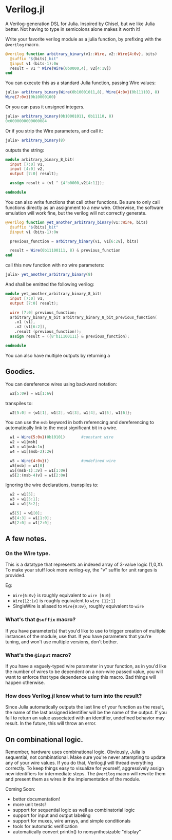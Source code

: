 # Verilog.jl

A Verilog-generation DSL for Julia.  Inspired by Chisel, but we like Julia
better.  Not having to type in semicolons alone makes it worth it!

Write your favorite verilog module as a julia function, by prefixing with
the `@verilog` macro.

```julia
@verilog function arbitrary_binary(v1::Wire, v2::Wire{4:0v}, bits)
  @suffix "$(bits)_bit"
  @input v1 (bits-1):0v
  result = v1 ^ Wire(Wire(0b0000,4), v2[4:1v])
end
```

You can execute this as a standard Julia function, passing Wire values:

```julia
julia> arbitrary_binary(Wire(0b10001011,8), Wire{4:0v}(0b11110), 8)
Wire{7:0v}(0b10000100)
```

Or you can pass it unsigned integers.
```julia
julia> arbitrary_binary(0b10001011, 0b11110, 8)
0x0000000000000084
```

Or if you strip the Wire parameters, and call it:

```julia
julia> arbitrary_binary(8)
```

outputs the string:

```verilog
module arbitrary_binary_8_bit(
  input [7:0] v1,
  input [4:0] v2,
  output [7:0] result);

  assign result = (v1 ^ {4'b0000,v2[4:1]});

endmodule
```

You can also write functions that call other functions.  Be sure to only call
functions directly as an assignment to a new wire.  Otherwise, the software emulation
will work fine, but the verilog will not correctly generate.

```julia
@verilog function yet_another_arbitrary_binary(v1::Wire, bits)
  @suffix "$(bits)_bit"
  @input v1 (bits-1):0v

  previous_function = arbitrary_binary(v1, v1[6:2v], bits)

  result = Wire(0b11100111, 8) & previous_function
end
```

call this new function with no wire parameters:

```julia
julia> yet_another_arbitrary_binary(8)
```

And shall be emitted the following verilog:

```verilog
module yet_another_arbitrary_binary_8_bit(
  input [7:0] v1,
  output [7:0] result);

  wire [7:0] previous_function;
  arbitrary_binary_8_bit arbitrary_binary_8_bit_previous_function(
    .v1 (v1),
    .v2 (v1[6:2]),
    .result (previous_function));
  assign result = ({8'b11100111} & previous_function);

endmodule
```

You can also have multiple outputs by returning a

## Goodies.

You can dereference wires using backward notation:

```julia
  w2[5:0v] = w1[1:6v]
```

transpiles to:

```verilog
  w2[5:0] = {w1[1], w1[2], w1[3], w1[4], w1[5], w1[6]};
```

You can use the ```msb``` keyword in both referencing and dereferencing to
automatically link to the most significant bit in a wire.

```julia
  w1 = Wire{5:0v}(0b10101)       #constant wire
  w2 = w1[msb]
  w3 = w1[msb:1v]
  w4 = w1[(msb-2):2v]

  w5 = Wire{4:0v}()              #undefined wire
  w5[msb] = w1[0]
  w5[(msb-1):3v] = w1[1:0v]
  w5[2:(msb-4)v] = w1[2:0v]
```

Ignoring the wire declarations, transpiles to:

```verilog
  w2 = w1[5];
  w3 = w1[5:1];
  w4 = w1[3:2];

  w5[5] = w1[0];
  w5[4:3] = w1[1:0];
  w5[2:0] = w1[2:0];
```

## A few notes.

### On the Wire type.  
This is a datatype that represents an indexed array of 3-value logic (1,0,X).  
To make your stuff look more verilog-ey, the "v" suffix
for unit ranges is provided.

Eg:  
* `Wire{6:0v}` is roughly equivalent to `wire [6:0]`
* `Wire{12:1v}` is roughly equivalent to `wire [12:1]`
* SingleWire is aliased to `Wire{0:0v}`, roughly equivalent to `wire`

### What's that `@suffix` macro?  
If you have parameter(s) that you'd like to use to trigger creation of multiple
instances of the module, use that.  If you have parameters that you're tuning,
and won't use multiple versions, don't bother.

### What's the `@input` macro?  
If you have a vaguely-typed wire parameter in your function, as in you'd like
the number of wires to be dependent on a non-wire passed value, you will want to
enforce that type dependence using this macro.  Bad things will happen otherwise.

### How does Verilog.jl know what to turn into the result?
Since Julia automatically outputs the last line of your function as the result,
the name of the last assigned identifier will be the name of the output.  If you
fail to return an value associated with an identifier, undefined behavior may
result.  In the future, this will throw an error.

## On combinational logic.

Remember, hardware uses combinational logic.  Obviously, Julia is sequential,
not combinational.  Make sure you're never attempting to update any of your wire
values.  If you do that, Verilog.jl will thread everything correctly.  To keep
things easy to visualize for yourself, aggressively assign new identifiers for
intermediate steps.  The `@verilog` macro will rewrite them and present them as
wires in the implementation of the module.

Coming Soon:
* better documentation!
* more unit tests!
* support for sequential logic as well as combinatorial logic
* support for input and output labeling
* support for muxes, wire arrays, and simple conditionals
* tools for automatic verification
* automatically convert println() to nonsynthesizable "display"
